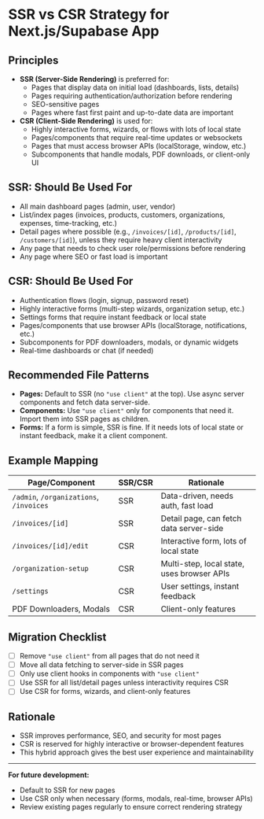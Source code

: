 # SSR vs CSR Strategy for Next.js/Supabase App

## Principles
- **SSR (Server-Side Rendering)** is preferred for:
  - Pages that display data on initial load (dashboards, lists, details)
  - Pages requiring authentication/authorization before rendering
  - SEO-sensitive pages
  - Pages where fast first paint and up-to-date data are important
- **CSR (Client-Side Rendering)** is used for:
  - Highly interactive forms, wizards, or flows with lots of local state
  - Pages/components that require real-time updates or websockets
  - Pages that must access browser APIs (localStorage, window, etc.)
  - Subcomponents that handle modals, PDF downloads, or client-only UI

## SSR: Should Be Used For
- All main dashboard pages (admin, user, vendor)
- List/index pages (invoices, products, customers, organizations, expenses, time-tracking, etc.)
- Detail pages where possible (e.g., `/invoices/[id]`, `/products/[id]`, `/customers/[id]`), unless they require heavy client interactivity
- Any page that needs to check user role/permissions before rendering
- Any page where SEO or fast load is important

## CSR: Should Be Used For
- Authentication flows (login, signup, password reset)
- Highly interactive forms (multi-step wizards, organization setup, etc.)
- Settings forms that require instant feedback or local state
- Pages/components that use browser APIs (localStorage, notifications, etc.)
- Subcomponents for PDF downloaders, modals, or dynamic widgets
- Real-time dashboards or chat (if needed)

## Recommended File Patterns
- **Pages:** Default to SSR (no `"use client"` at the top). Use async server components and fetch data server-side.
- **Components:** Use `"use client"` only for components that need it. Import them into SSR pages as children.
- **Forms:** If a form is simple, SSR is fine. If it needs lots of local state or instant feedback, make it a client component.

## Example Mapping
| Page/Component                        | SSR/CSR | Rationale                                      |
|---------------------------------------|---------|------------------------------------------------|
| `/admin`, `/organizations`, `/invoices`| SSR     | Data-driven, needs auth, fast load              |
| `/invoices/[id]`                      | SSR     | Detail page, can fetch data server-side         |
| `/invoices/[id]/edit`                 | CSR     | Interactive form, lots of local state           |
| `/organization-setup`                 | CSR     | Multi-step, local state, uses browser APIs      |
| `/settings`                           | CSR     | User settings, instant feedback                 |
| PDF Downloaders, Modals               | CSR     | Client-only features                            |

## Migration Checklist
- [ ] Remove `"use client"` from all pages that do not need it
- [ ] Move all data fetching to server-side in SSR pages
- [ ] Only use client hooks in components with `"use client"`
- [ ] Use SSR for all list/detail pages unless interactivity requires CSR
- [ ] Use CSR for forms, wizards, and client-only features

## Rationale
- SSR improves performance, SEO, and security for most pages
- CSR is reserved for highly interactive or browser-dependent features
- This hybrid approach gives the best user experience and maintainability

---

**For future development:**
- Default to SSR for new pages
- Use CSR only when necessary (forms, modals, real-time, browser APIs)
- Review existing pages regularly to ensure correct rendering strategy 